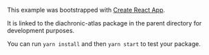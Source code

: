 This example was bootstrapped with [Create React App](https://github.com/facebook/create-react-app).

It is linked to the diachronic-atlas package in the parent directory for development purposes.

You can run `yarn install` and then `yarn start` to test your package.

